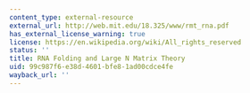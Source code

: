 ```yaml
---
content_type: external-resource
external_url: http://web.mit.edu/18.325/www/rmt_rna.pdf
has_external_license_warning: true
license: https://en.wikipedia.org/wiki/All_rights_reserved
status: ''
title: RNA Folding and Large N Matrix Theory
uid: 99c987f6-e38d-4601-bfe8-1ad00cdce4fe
wayback_url: ''
---
```

